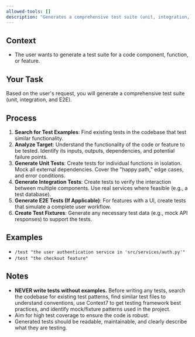 ```yaml
---
allowed-tools: []
description: "Generates a comprehensive test suite (unit, integration, and E2E) for a given code component, function, or feature."
---
```


## Context

- The user wants to generate a test suite for a code component, function, or feature.

## Your Task

Based on the user's request, you will generate a comprehensive test suite (unit, integration, and E2E).

## Process

1.  **Search for Test Examples**: Find existing tests in the codebase that test similar functionality.
2.  **Analyze Target**: Understand the functionality of the code or feature to be tested. Identify its inputs, outputs, dependencies, and potential failure points.
3.  **Generate Unit Tests**: Create tests for individual functions in isolation. Mock all external dependencies. Cover the "happy path," edge cases, and error conditions.
4.  **Generate Integration Tests**: Create tests to verify the interaction between multiple components. Use real services where feasible (e.g., a test database).
5.  **Generate E2E Tests (If Applicable)**: For features with a UI, create tests that simulate a complete user workflow.
6.  **Create Test Fixtures**: Generate any necessary test data (e.g., mock API responses) to support the tests.

## Examples

-   `/test "the user authentication service in 'src/services/auth.py'"`
-   `/test "the checkout feature"`

## Notes

-   **NEVER write tests without examples.** Before writing any tests, search the codebase for existing test patterns, find similar test files to understand conventions, use Context7 to get testing framework best practices, and identify mock/fixture patterns used in the project.
-   Aim for high test coverage to ensure the code is robust.
-   Generated tests should be readable, maintainable, and clearly describe what they are testing.